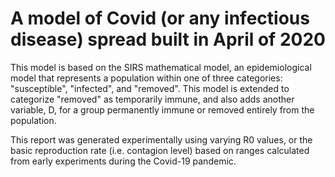 # A model of Covid (or any infectious disease) spread built in April of 2020

This model is based on the SIRS mathematical model, an epidemiological model that represents a population within one of three categories: "susceptible", "infected", and "removed". This model is extended to categorize "removed" as temporarily immune, and also adds another variable, D, for a group permanently immune or removed entirely from the population.

This report was generated experimentally using varying R0 values, or the basic reproduction rate (i.e. contagion level) based on ranges calculated from early experiments during the Covid-19 pandemic.
